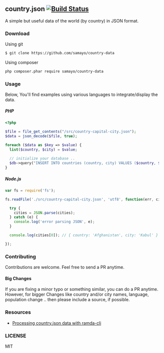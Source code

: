 ## country.json  [![Build Status](https://api.travis-ci.org/samayo/country.json.svg)](https://travis-ci.org/samayo/country.json)

A simple but useful data of the world (by country) in JSON format.

### Download
Using git

```bash
$ git clone https://github.com/samayo/country-data
```
Using composer
```bash
php composer.phar require samayo/country-data
```

### Usage
Below, You'll find examples using various languages to integrate/display the data. 

##### PHP 
```php
<?php 

$file = file_get_contents("/src/country-capital-city.json");
$data = json_decode($file, true); 

foreach ($data as $key => $value) {
  list($country, $city) = $value;
  
  // initialize your database .. 
  $db->query("INSERT INTO countries (country, city) VALUES ($country, $city)"); 
} 
```

##### Node.js
```javascript
var fs = require('fs');

fs.readFile('./src/country-capital-city.json', 'utf8', function(err, cities) {

  try {
    cities = JSON.parse(cities);
  } catch (e) {
    console.log('error parsing JSON', e);
  }

  console.log(cities[0]); // { country: 'Afghanistan', city: 'Kabul' }

});
```

### Contributing
Contributions are welcome. Feel free to send a PR anytime. 

#### Big Changes
If you are fixing a minor typo or something similar, you can do a PR anytime. However, for bigger Changes like country and/or city names, language, population change .. then please include a source, if possible. 

### Resources
- [Processing country.json data with ramda-cli](https://github.com/raine/ramda-cli/wiki/Cookbook#playing-around-with-countryjson-data)
### LICENSE
MIT
